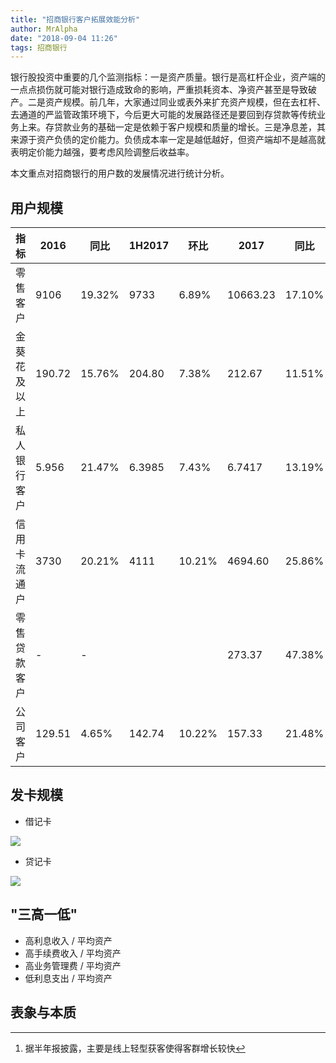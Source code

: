 ```yaml
---
title: "招商银行客户拓展效能分析"
author: MrAlpha
date: "2018-09-04 11:26"
tags: 招商银行
---
```


银行股投资中重要的几个监测指标：一是资产质量。银行是高杠杆企业，资产端的一点点损伤就可能对银行造成致命的影响，严重损耗资本、净资产甚至是导致破产。二是资产规模。前几年，大家通过同业或表外来扩充资产规模，但在去杠杆、去通道的严监管政策环境下，今后更大可能的发展路径还是要回到存贷款等传统业务上来。存贷款业务的基础一定是依赖于客户规模和质量的增长。三是净息差，其来源于资产负债的定价能力。负债成本率一定是越低越好，但资产端却不是越高就表明定价能力越强，要考虑风险调整后收益率。

本文重点对招商银行的用户数的发展情况进行统计分析。

## 用户规模

| 指标         | 2016   | 同比   | 1H2017 | 环比   | 2017     | 同比   | 1H2018   | 环比       |
| ------------ | ------ | ------ | ------ | ------ | -------- | ------ | -------- | ---------- |
| 零售客户     | 9106   | 19.32% | 9733   | 6.89%  | 10663.23 | 17.10% | 11632.61 | 9.09%      |
| 金葵花及以上 | 190.72 | 15.76% | 204.80 | 7.38%  | 212.67   | 11.51% | 229.55   | 7.94%      |
| 私人银行客户 | 5.956  | 21.47% | 6.3985 | 7.43%  | 6.7417   | 13.19% | 7.1776   | 6.47%      |
| 信用卡流通户 | 3730   | 20.21% | 4111   | 10.21% | 4694.60  | 25.86% | 5268.86  | 12.23%     |
| 零售贷款客户 | -      | -      |        |        | 273.37   | 47.38% | 390.10   | 42.70%[^1] |
| 公司客户     | 129.51 | 4.65%  | 142.74 | 10.22% | 157.33   | 21.48% | 171.80   | 9.20%      |

[^1]: 据半年报披露，主要是线上轻型获客使得客群增长较快

## 发卡规模

- 借记卡

![](http://netimages.oss-cn-beijing.aliyuncs.com/2018-09-11_11-27-54.png)

- 贷记卡

![](http://netimages.oss-cn-beijing.aliyuncs.com/2018-09-11_11-30-25.png)

## "三高一低"

- 高利息收入 / 平均资产
- 高手续费收入 / 平均资产
- 高业务管理费 / 平均资产
- 低利息支出 / 平均资产


## 表象与本质
